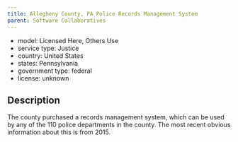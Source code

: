 ```yaml
---
title: Allegheny County, PA Police Records Management System 
parent: Software Collaboratives
---
```


- model: Licensed Here, Others Use
- service type: Justice
- country: United States
- states: Pennsylvania
- government type: federal
- license: unknown

## Description
The county purchased a records management system, which can be used by any of the 110 police departments in the county. The most recent obvious information about this is from 2015.
